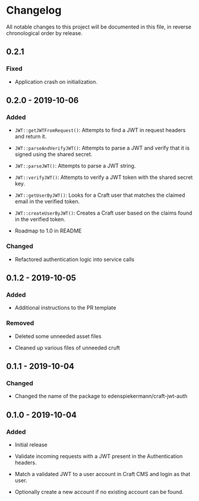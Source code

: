 # Changelog

All notable changes to this project will be documented in this file, in reverse chronological order by release.

## 0.2.1

### Fixed

- Application crash on initialization.

## 0.2.0 - 2019-10-06

### Added

- `JWT::getJWTFromRequest()`: Attempts to find a JWT in request headers and return it.

- `JWT::parseAndVerifyJWT()`: Attempts to parse a JWT and verify that it is signed using the shared secret.

- `JWT::parseJWT()`: Attempts to parse a JWT string.

- `JWT::verifyJWT()`: Attempts to verify a JWT token with the shared secret key.

- `JWT::getUserByJWT()`: Looks for a Craft user that matches the claimed email in the verified token.

- `JWT::createUserByJWT()`: Creates a Craft user based on the claims found in the verified token.

- Roadmap to 1.0 in README

### Changed

- Refactored authentication logic into service calls

## 0.1.2 - 2019-10-05

### Added

- Additional instructions to the PR template

### Removed

- Deleted some unneeded asset files

- Cleaned up various files of unneeded cruft

## 0.1.1 - 2019-10-04

### Changed

- Changed the name of the package to edenspiekermann/craft-jwt-auth

## 0.1.0 - 2019-10-04

### Added

- Initial release

- Validate incoming requests with a JWT present in the Authentication headers.

- Match a validated JWT to a user account in Craft CMS and login as that user.

- Optionally create a new account if no existing account can be found.
